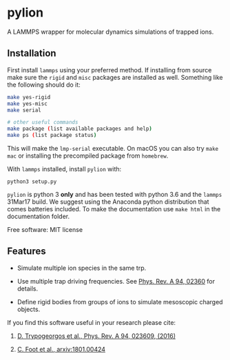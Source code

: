 
# pylion

A LAMMPS wrapper for molecular dynamics simulations of trapped ions.

## Installation

First install `lammps` using your preferred method.
If installing from source make sure the `rigid` and `misc` packages are installed as well.
Something like the following should do it:

~~~~bash
make yes-rigid
make yes-misc
make serial

# other useful commands
make package (list available packages and help)
make ps (list package status)
~~~~

This will make the `lmp-serial` executable.
On macOS you can also try `make mac` or installing the precompiled package from `homebrew`.

With `lammps` installed, install `pylion` with:
~~~
python3 setup.py
~~~
`pylion` is python 3 **only** and has been tested with python 3.6 and the `lammps` 31Mar17 build.
We suggest using the Anaconda python distribution that comes batteries included.
To make the documentation use `make html` in the documentation folder.

Free software: MIT license

## Features

* Simulate multiple ion species in the same trp.

* Use multiple trap driving frequencies. See [Phys. Rev. A 94, 02360](https://journals.aps.org/pra/abstract/10.1103/PhysRevA.94.023609) for details.

* Define rigid bodies from groups of ions to simulate mesoscopic charged objects.

If you find this software useful in your research please cite:

1. [D. Trypogeorgos et al., Phys. Rev. A 94, 023609, (2016)](https://journals.aps.org/pra/abstract/10.1103/PhysRevA.94.023609)

2. [C. Foot et al., arxiv:1801.00424](http://arxiv.org/abs/1801.00424)
